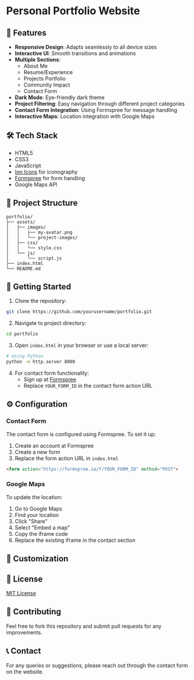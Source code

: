 # Personal Portfolio Website


## 🌟 Features

- **Responsive Design**: Adapts seamlessly to all device sizes
- **Interactive UI**: Smooth transitions and animations
- **Multiple Sections**:
  - About Me
  - Resume/Experience
  - Projects Portfolio
  - Community Impact
  - Contact Form
- **Dark Mode**: Eye-friendly dark theme
- **Project Filtering**: Easy navigation through different project categories
- **Contact Form Integration**: Using Formspree for message handling
- **Interactive Maps**: Location integration with Google Maps

## 🛠️ Tech Stack

- HTML5
- CSS3
- JavaScript
- [Ion Icons](https://ionic.io/ionicons) for iconography
- [Formspree](https://formspree.io) for form handling
- Google Maps API

## 📂 Project Structure

```
portfolio/
├── assets/
│   ├── images/
│   │   ├── my-avatar.png
│   │   └── project-images/
│   ├── css/
│   │   └── style.css
│   └── js/
│       └── script.js
├── index.html
└── README.md
```

## 🚀 Getting Started

1. Clone the repository:
```bash
git clone https://github.com/yourusername/portfolio.git
```

2. Navigate to project directory:
```bash
cd portfolio
```

3. Open `index.html` in your browser or use a local server:
```bash
# Using Python
python -m http.server 8080
```

4. For contact form functionality:
   - Sign up at [Formspree](https://formspree.io)
   - Replace `YOUR_FORM_ID` in the contact form action URL

## ⚙️ Configuration

### Contact Form
The contact form is configured using Formspree. To set it up:
1. Create an account at Formspree
2. Create a new form
3. Replace the form action URL in `index.html`
```html
<form action="https://formspree.io/f/YOUR_FORM_ID" method="POST">
```

### Google Maps
To update the location:
1. Go to Google Maps
2. Find your location
3. Click "Share"
4. Select "Embed a map"
5. Copy the iframe code
6. Replace the existing iframe in the contact section

## 🔧 Customization


## 📄 License
[MIT License](LICENSE.md)

## 🤝 Contributing
Feel free to fork this repository and submit pull requests for any improvements.

## 📞 Contact
For any queries or suggestions, please reach out through the contact form on the website.
